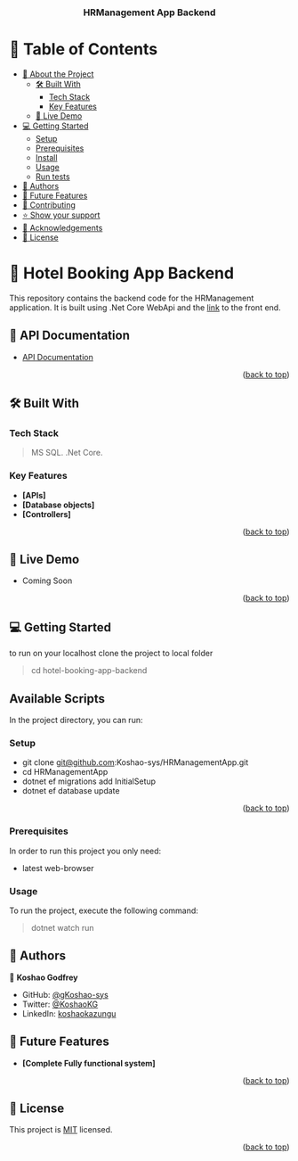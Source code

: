 ﻿<a name="readme-top"></a>

<div align="center">

  <h3><b>HRManagement App Backend</b></h3>

</div>

# 📗 Table of Contents

- [📖 About the Project](#about-project)
  - [🛠 Built With](#built-with)
    - [Tech Stack](#tech-stack)
    - [Key Features](#key-features)
  - [🚀 Live Demo](#live-demo)
- [💻 Getting Started](#getting-started)
  - [Setup](#setup)
  - [Prerequisites](#prerequisites)
  - [Install](#install)
  - [Usage](#usage)
  - [Run tests](#Run-tests)
- [👥 Authors](#authors)
- [🔭 Future Features](#future-features)
- [🤝 Contributing](#contributing)
- [⭐️ Show your support](#support)
- [🙏 Acknowledgements](#acknowledgements)
- [📝 License](#license)

# 📖 Hotel Booking App Backend <a name="about-project"></a>

This repository contains the backend code for the HRManagement application. It is built using .Net Core WebApi and the [link](https://github.com/Koshao-sys/HRManagementApp-FrontEnd) to the front end.

## 🚀 API Documentation <a name="app-doc"></a>

- [API Documentation](./swagger/v1/swagger.json)

<p align="right">(<a href="#readme-top">back to top</a>)</p>

## 🛠 Built With <a name="built-with"> </a>

### Tech Stack <a name="tech-stack"></a>

> MS SQL.
> .Net Core.

### Key Features <a name="key-features"></a>

- **[APIs]**
- **[Database objects]**
- **[Controllers]**

<p align="right">(<a href="#readme-top">back to top</a>)</p>

## 🚀 Live Demo <a name="live-demo"></a>

- Coming Soon

<p align="right">(<a href="#readme-top">back to top</a>)</p>

## 💻 Getting Started <a name="getting-started"></a>

to run on your localhost clone the project to local folder

> cd hotel-booking-app-backend

## Available Scripts

In the project directory, you can run:

### Setup

- git clone git@github.com:Koshao-sys/HRManagementApp.git
- cd HRManagementApp
- dotnet ef migrations add InitialSetup
- dotnet ef database update

<p align="right">(<a href="#readme-top">back to top</a>)</p>

### Prerequisites

In order to run this project you only need:

- latest web-browser

### Usage

To run the project, execute the following command:

> dotnet watch run


## 👥 Authors <a name="authors"></a>

👤 **Koshao Godfrey**

- GitHub: [@gKoshao-sys](https://github.com/Koshao-sys/)
- Twitter: [@KoshaoKG](https://twitter.com/KoshaoKG)
- LinkedIn: [koshaokazungu](https://www.linkedin.com/in/koshaokazungu/)

## 🔭 Future Features <a name="future-features"></a>

- **[Complete Fully functional system]**

<p align="right">(<a href="#readme-top">back to top</a>)</p>

## 📝 License <a name="license"></a>

This project is [MIT](./LICENSE) licensed.

<p align="right">(<a href="#readme-top">back to top</a>)</p>
